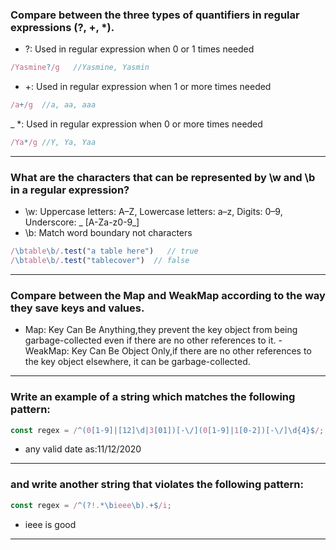 ### Compare between the three types of quantifiers in regular expressions (?, +, *).
 - ?: Used in regular expression when 0 or 1 times needed 
 ``` javascript
 /Yasmine?/g   //Yasmine, Yasmin
 ```
 - +: Used in regular expression when 1 or more times needed 
 ``` javascript
 /a+/g	//a, aa, aaa
 ```
 _ *: Used in regular expression when 0 or more times needed 
 ``` javascript
 /Ya*/g	//Y, Ya, Yaa
 ```

---
### What are the characters that can be represented by \w and \b in a regular expression?
 - \w: Uppercase letters: A–Z, Lowercase letters: a–z, Digits: 0–9, Underscore: _     [A-Za-z0-9_]
 - \b: Match word boundary not  characters 
 ``` javascript
 /\btable\b/.test("a table here")   // true
/\btable\b/.test("tablecover")  // false
```
---

### Compare between the Map and WeakMap according to the way they save keys and values.
 - Map: Key Can Be Anything,they prevent the key object from being garbage-collected even if there are no other references to it.
 -WeakMap: Key Can Be Object Only,if there are no other references to the key object elsewhere, it can be garbage-collected.

 ---

### Write an example of a string which matches the following pattern:
 ```javascript
 const regex = /^(0[1-9]|[12]\d|3[01])[-\/](0[1-9]|1[0-2])[-\/]\d{4}$/;
 ```
 - any valid date as:11/12/2020
---

### and write another string that violates the following pattern:
 ``` javascript
 const regex = /^(?!.*\bieee\b).+$/i; 
 ```
 - ieee is good

 ---

